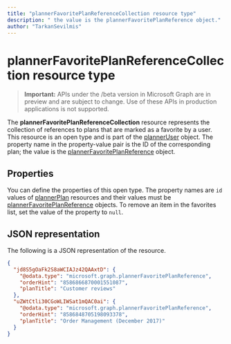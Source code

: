 ```yaml
---
title: "plannerFavoritePlanReferenceCollection resource type"
description: " the value is the plannerFavoritePlanReference object."author: "TarkanSevilmis"
---
```


# plannerFavoritePlanReferenceCollection resource type

> **Important:** APIs under the /beta version in Microsoft Graph are in preview and are subject to change. Use of these APIs in production applications is not supported.

The **plannerFavoritePlanReferenceCollection** resource represents the collection of references to plans that are marked as a favorite by a user. This resource is an open type and is part of the [plannerUser](planneruser.md) object. The property name in the property-value pair is the ID of the corresponding plan; the value is the [plannerFavoritePlanReference](plannerfavoriteplanreference.md) object.


## Properties
You can define the properties of this open type. The property names are `id` values of [plannerPlan](plannerplan.md) resources and their values must be [plannerFavoritePlanReference](plannerfavoriteplanreference.md) objects. To remove an item in the favorites list, set the value of the property to `null`.


## JSON representation

The following is a JSON representation of the resource.

<!-- {
  "blockType": "resource",
  "optionalProperties": [

  ],
  "@odata.type": "microsoft.graph.plannerFavoritePlanReferenceCollection"
}-->

```json
{
  "jd8S5gOaFk2S8aWCIAJz42QAAxtD": {
    "@odata.type": "microsoft.graph.plannerFavoritePlanReference",
    "orderHint": "8586866870001551087",
    "planTitle": "Customer reviews"
  },
  "uZWtCtli30CGoWLIWSat1mQAC0ai": {
    "@odata.type": "microsoft.graph.plannerFavoritePlanReference",
    "orderHint": "8586848705198093378",
    "planTitle": "Order Management (December 2017)"
  }
}
```

<!-- uuid: 8fcb5dbc-d5aa-4681-8e31-b001d5168d79
2015-10-25 14:57:30 UTC -->
<!-- {
  "type": "#page.annotation",
  "description": "plannerFavoritePlanReferenceCollection resource",
  "keywords": "",
  "section": "documentation",
  "tocPath": ""
}-->
